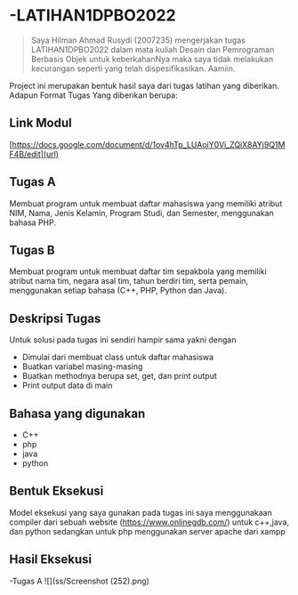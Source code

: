 # -LATIHAN1DPBO2022

>Saya Hilman Ahmad Rusydi (2007235) mengerjakan tugas LATIHAN1DPBO2022 dalam mata kuliah Desain dan Pemrograman Berbasis Objek untuk keberkahanNya maka saya tidak melakukan kecurangan seperti yang telah dispesifikasikan. Aamiin.

Project ini merupakan bentuk hasil saya dari tugas latihan yang diberikan.
Adapun Format Tugas Yang diberikan berupa:

## Link Modul
[https://docs.google.com/document/d/1ov4hTp_LUAoiY0Vi_ZQiX8AYj9Q1MF4B/edit](url)

## Tugas A
Membuat program untuk membuat daftar mahasiswa yang memiliki atribut NIM, Nama, Jenis Kelamin, Program Studi, dan Semester, menggunakan bahasa PHP.

## Tugas B
Membuat program untuk membuat daftar tim sepakbola yang memiliki atribut nama tim, negara asal tim, tahun berdiri tim, serta pemain, menggunakan setiap bahasa (C++, PHP, Python dan Java).

## Deskripsi Tugas
Untuk solusi pada tugas ini sendiri hampir sama yakni dengan
- Dimulai dari membuat class untuk daftar mahasiswa
- Buatkan variabel masing-masing
- Buatkan methodnya berupa set, get, dan print output
- Print output data di main

## Bahasa yang digunakan
- C++
- php
- java
- python

## Bentuk Eksekusi
Model eksekusi yang saya gunakan pada tugas ini saya menggunakaan compiler dari sebuah website (https://www.onlinegdb.com/) untuk c++,java, dan python
sedangkan untuk php menggunakan server apache dari xampp

## Hasil Eksekusi
-Tugas A
![](ss/Screenshot (252).png)

